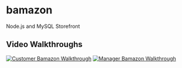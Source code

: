 # bamazon
Node.js and MySQL Storefront


## Video Walkthroughs
[![Customer Bamazon Walkthrough](http://img.youtube.com/vi/vOTivClIhbA/0.jpg)](http://www.youtube.com/watch?v=vOTivClIhbA)
[![Manager Bamazon Walkthrough](http://img.youtube.com/vi/2A1cElG02oY/0.jpg)](http://www.youtube.com/watch?v=2A1cElG02oY)
